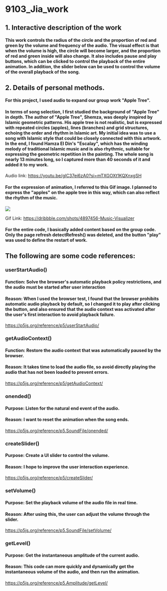 # 9103_Jia_work
## 1. Interactive description of the work
#### This work controls the radius of the circle and the proportion of red and green by the volume and frequency of the audio. The visual effect is that when the volume is high, the circle will become larger, and the proportion of red and green inside will also change. It also includes pause and play buttons, which can be clicked to control the playback of the entire animation. In addition, the slider below can be used to control the volume of the overall playback of the song.



## 2. Details of personal methods.
#### For this project, I used audio to expand our group work "Apple Tree".
#### In terms of song selection, I first studied the background of "Apple Tree" in depth. The author of "Apple Tree", Shemza, was deeply inspired by Islamic geometric patterns. His apple tree is not realistic, but is expressed with repeated circles (apples), lines (branches) and grid structures, echoing the order and rhythm in Islamic art. My initial idea was to use a song with Islamic style that could be closely connected with this artwork. In the end, I found Hamza El Din's "Escalay", which has the winding melody of traditional Islamic music and is also rhythmic, suitable for expressing the geometric repetition in the painting. The whole song is nearly 13 minutes long, so I captured more than 40 seconds of it and added it to my work.
Audio link: https://youtu.be/glC37ei6zA0?si=mTXGOXt1KQXnxgSH


#### For the expression of animation, I referred to this Gif image. I planned to express the "apples" on the apple tree in this way, which can also reflect the rhythm of the music.
![](./gif/1.gif)

Gif Link: https://dribbble.com/shots/4897456-Music-Visualizer

#### For the entire code, I basically added content based on the group code. Only the page refresh detectRefresh() was deleted, and the button "play" was used to define the restart of work.

## The following are some code references:
### userStartAudio()
#### Function: Solve the browser's automatic playback policy restrictions, and the audio must be started after user interaction
#### Reason: When I used the browser test, I found that the browser prohibits automatic audio playback by default, so I changed it to play after clicking the button, and also ensured that the audio context was activated after the user's first interaction to avoid playback failure.
https://p5js.org/reference/p5/userStartAudio/

### getAudioContext()
#### Function: Restore the audio context that was automatically paused by the browser.
#### Reason: It takes time to load the audio file, so avoid directly playing the audio that has not been loaded to prevent errors.
https://p5js.org/reference/p5/getAudioContext/

### onended()
#### Purpose: Listen for the natural end event of the audio.
#### Reason: I want to reset the animation when the song ends.
https://p5js.org/reference/p5.SoundFile/onended/

### createSlider()
#### Purpose: Create a UI slider to control the volume.
#### Reason: I hope to improve the user interaction experience.
https://p5js.org/reference/p5/createSlider/

### setVolume()
#### Purpose: Set the playback volume of the audio file in real time.
#### Reason: After using this, the user can adjust the volume through the slider.
https://p5js.org/reference/p5.SoundFile/setVolume/

### getLevel()
#### Purpose: Get the instantaneous amplitude of the current audio.
#### Reason: This code can more quickly and dynamically get the instantaneous volume of the audio, and then run the animation.
https://p5js.org/reference/p5.Amplitude/getLevel/